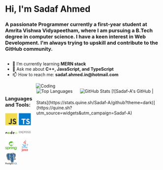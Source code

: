 <div>
    <h1>Hi, I'm Sadaf Ahmed</h1>
    <h3>A passionate Programmer currently a first-year student at Amrita Vishwa Vidyapeetham, where I am pursuing a B.Tech degree in computer science. I have a keen interest in Web Development. I'm always trying to upskill and contribute to the GitHub community.</h3>
    <div style="display: inline-block;">
      <ul>  
        <li>🌱 I’m currently learning <strong>MERN stack</strong>
        <li>💬 Ask me about <strong>C++, JavaScript, and TypeScript</strong></li>
        <li>📫 How to reach me: <strong>sadaf.ahmed.in@hotmail.com</strong></li>
      </ul>
      <img alt="Coding" width="400" src="https://i.pinimg.com/originals/5c/8f/08/5c8f08b5fe55e12baae6fc54e46c343a.gif" style="margin-right: 20px; margin-left: 100px;">
    </div>
</div>
    <div style="display: flex; align-items: flex-start;">
  <div>
    <h3>Languages and Tools:</h3>
    <p>
      <img src="https://raw.githubusercontent.com/devicons/devicon/master/icons/javascript/javascript-original.svg" alt="javascript" width="40" height="40"/>
      <img src="https://raw.githubusercontent.com/devicons/devicon/master/icons/typescript/typescript-original.svg" alt="typescript" width="40" height="40"/>
      <img src="https://raw.githubusercontent.com/devicons/devicon/master/icons/nodejs/nodejs-original-wordmark.svg" alt="nodejs" width="40" height="40"/>
      <img src="https://raw.githubusercontent.com/devicons/devicon/master/icons/express/express-original-wordmark.svg" alt="express" width="40" height="40"/>
      <img src="https://raw.githubusercontent.com/devicons/devicon/master/icons/spring/spring-original-wordmark.svg" alt="spring" width="40" height="40"/>
      <img src="https://raw.githubusercontent.com/devicons/devicon/master/icons/java/java-original-wordmark.svg" alt="java" width="40" height="40"/>
      <img src="https://raw.githubusercontent.com/devicons/devicon/master/icons/postgresql/postgresql-original-wordmark.svg" alt="postgresql" width="40" height="40"/>
    </p>
  </div>
  <div>
    <img src="https://github-readme-stats.vercel.app/api/top-langs?username=sadaf-a&show_icons=true&locale=en&layout=compact" alt="Top Languages" width="400" style="margin-right: 20px" />
    <img src="https://github-readme-stats.vercel.app/api?username=sadaf-a&show_icons=true&locale=en" alt="GitHub Stats" width="400" style="margin-bottom: 20px" />
    [![Sadaf-A's GitHub | Stats](https://stats.quine.sh/Sadaf-A/github?theme=dark)](https://quine.sh?utm_source=widgets&utm_campaign=Sadaf-A)
    </div>
